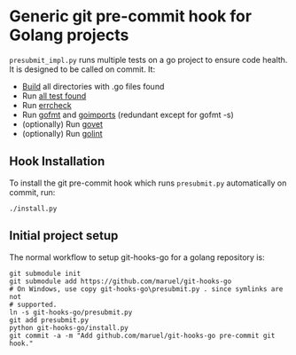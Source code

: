 Generic git pre-commit hook for Golang projects
===============================================

`presubmit_impl.py` runs multiple tests on a go project to ensure code health.
It is designed to be called on commit. It:

  * [Build](https://golang.org/pkg/go/build/) all directories with .go files found
  * Run [all test found](https://golang.org/pkg/testing/)
  * Run [errcheck](https://github.com/kisielk/errcheck)
  * Run [gofmt](https://golang.org/cmd/gofmt/) and [goimports](https://godoc.org/code.google.com/p/go.tools/cmd/goimports) (redundant except for gofmt -s)
  * (optionally) Run [govet](https://godoc.org/code.google.com/p/go.tools/cmd/vet)
  * (optionally) Run [golint](https://github.com/golang/lint)


Hook Installation
-----------------

To install the git pre-commit hook which runs `presubmit.py` automatically on
commit, run:

    ./install.py


Initial project setup
---------------------

The normal workflow to setup git-hooks-go for a golang repository is:

    git submodule init
    git submodule add https://github.com/maruel/git-hooks-go
    # On Windows, use copy git-hooks-go\presubmit.py . since symlinks are not
    # supported.
    ln -s git-hooks-go/presubmit.py
    git add presubmit.py
    python git-hooks-go/install.py
    git commit -a -m "Add github.com/maruel/git-hooks-go pre-commit git hook."
